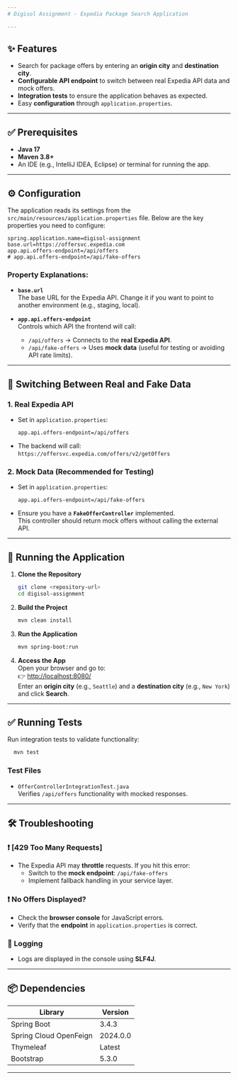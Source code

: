 ```yaml
---
# Digisol Assignment - Expedia Package Search Application

---
```


## ✨ Features
- Search for package offers by entering an **origin city** and **destination city**.
- **Configurable API endpoint** to switch between real Expedia API data and mock offers.
- **Integration tests** to ensure the application behaves as expected.
- Easy **configuration** through `application.properties`.

---

## ✅ Prerequisites
- **Java 17**
- **Maven 3.8+**
- An IDE (e.g., IntelliJ IDEA, Eclipse) or terminal for running the app.

---

## ⚙️ Configuration

The application reads its settings from the `src/main/resources/application.properties` file. Below are the key properties you need to configure:

```properties
spring.application.name=digisol-assignment
base.url=https://offersvc.expedia.com
app.api.offers-endpoint=/api/offers
# app.api.offers-endpoint=/api/fake-offers
```

### Property Explanations:
- **`base.url`**  
  The base URL for the Expedia API. Change it if you want to point to another environment (e.g., staging, local).

- **`app.api.offers-endpoint`**  
  Controls which API the frontend will call:
   - `/api/offers` → Connects to the **real Expedia API**.
   - `/api/fake-offers` → Uses **mock data** (useful for testing or avoiding API rate limits).

---

## 🔀 Switching Between Real and Fake Data

### 1. Real Expedia API
- Set in `application.properties`:
  ```properties
  app.api.offers-endpoint=/api/offers
  ```
- The backend will call:  
  `https://offersvc.expedia.com/offers/v2/getOffers`

### 2. Mock Data (Recommended for Testing)
- Set in `application.properties`:
  ```properties
  app.api.offers-endpoint=/api/fake-offers
  ```
- Ensure you have a **`FakeOfferController`** implemented.  
  This controller should return mock offers without calling the external API.

---

## 🚀 Running the Application

1. **Clone the Repository**
   ```bash
   git clone <repository-url>
   cd digisol-assignment
   ```

2. **Build the Project**
   ```bash
   mvn clean install
   ```

3. **Run the Application**
   ```bash
   mvn spring-boot:run
   ```

4. **Access the App**  
   Open your browser and go to:  
   👉 [http://localhost:8080/](http://localhost:8080/)  
   Enter an **origin city** (e.g., `Seattle`) and a **destination city** (e.g., `New York`) and click **Search**.

---

## ✅ Running Tests

Run integration tests to validate functionality:
 ```bash
   mvn test
   ```

### Test Files
- `OfferControllerIntegrationTest.java`  
  Verifies `/api/offers` functionality with mocked responses.

---

## 🛠️ Troubleshooting

### ❗ [429 Too Many Requests]
- The Expedia API may **throttle** requests. If you hit this error:
   - Switch to the **mock endpoint**: `/api/fake-offers`
   - Implement fallback handling in your service layer.

### ❗ No Offers Displayed?
- Check the **browser console** for JavaScript errors.
- Verify that the **endpoint** in `application.properties` is correct.

### 📜 Logging
- Logs are displayed in the console using **SLF4J**.

---

## 📦 Dependencies
| Library                 | Version  |
|-------------------------|----------|
| Spring Boot             | 3.4.3    |
| Spring Cloud OpenFeign  | 2024.0.0 |
| Thymeleaf               | Latest   |
| Bootstrap               | 5.3.0    |

---